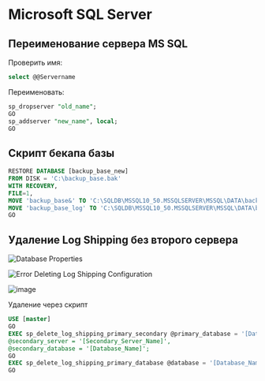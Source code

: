 # Microsoft SQL Server

## Переименование сервера MS SQL

Проверить имя:

```sql
select @@Servername
```

Переименовать:

```sql
sp_dropserver "old_name";
GO
sp_addserver "new_name", local;
GO
```

## Скрипт бекапа базы

```sql
RESTORE DATABASE [backup_base_new]
FROM DISK = 'C:\backup_base.bak'
WITH RECOVERY,
FILE=1,
MOVE 'backup_base&' TO 'C:\SQLDB\MSSQL10_50.MSSQLSERVER\MSSQL\DATA\backup_base_new.mdf',
MOVE 'backup_base_log' TO 'C:\SQLDB\MSSQL10_50.MSSQLSERVER\MSSQL\DATA\backup_base_new_log.ldf'
GO
```

## Удаление Log Shipping без второго сервера

![Database Properties](http%3A%2F%2Flh3.googleusercontent.com%2F-8u7Gar1yO54%2FVbBhpg9uqII%2FAAAAAAAAAxk%2FscsPJqqKNRI%2Fimage_thumb%5B5%5D.png)

![Error Deleting Log Shipping Configuration](http%3A%2F%2Flh3.googleusercontent.com%2F-0bXadZHuNDo%2FVbBhqc0arwI%2FAAAAAAAAAxw%2FiTkT7RLZsJQ%2Fimage_thumb%5B7%5D.png)

![image](http%3A%2F%2Flh3.googleusercontent.com%2F-2JVo2aXEBAU%2FVbBhq7Ocz-I%2FAAAAAAAAAyA%2FMB1kTPPthvM%2Fimage_thumb%5B9%5D.png)

Удаление через скрипт

```sql
USE [master]
GO
EXEC sp_delete_log_shipping_primary_secondary @primary_database = '[Database_Name]',
@secondary_server = '[Secondary_Server_Name]',
@secondary_database = '[Database_Name]';
GO
EXEC sp_delete_log_shipping_primary_database @database = '[Database_Name]'
GO
```